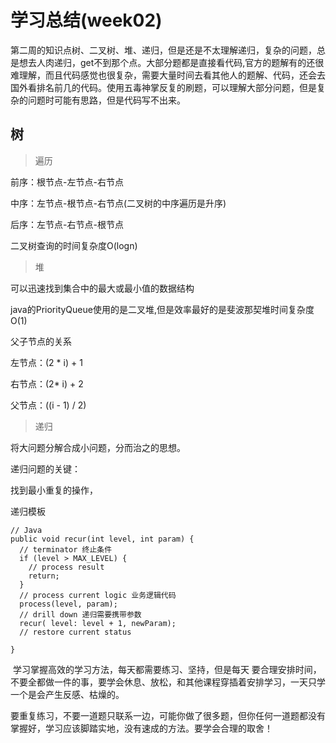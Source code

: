 # 学习总结(week02)

​         第二周的知识点树、二叉树、堆、递归，但是还是不太理解递归，复杂的问题，总是想去人肉递归，get不到那个点。大部分题都是直接看代码,官方的题解有的还很难理解，而且代码感觉也很复杂，需要大量时间去看其他人的题解、代码，还会去国外看排名前几的代码。使用五毒神掌反复的刷题，可以理解大部分问题，但是复杂的问题时可能有思路，但是代码写不出来。

## 树

> 遍历

前序：根节点-左节点-右节点

中序：左节点-根节点-右节点(二叉树的中序遍历是升序)

后序：左节点-右节点-根节点

二叉树查询的时间复杂度O(logn)

> 堆

可以迅速找到集合中的最大或最小值的数据结构

java的PriorityQueue使用的是二叉堆,但是效率最好的是斐波那契堆时间复杂度O(1)

父子节点的关系

左节点：(2 * i) + 1

右节点：(2* i) + 2

父节点：((i - 1)  / 2)

> 递归

将大问题分解合成小问题，分而治之的思想。

递归问题的关键：

找到最小重复的操作，

递归模板

```
// Java
public void recur(int level, int param) { 
  // terminator 终止条件
  if (level > MAX_LEVEL) { 
    // process result 
    return; 
  }
  // process current logic 业务逻辑代码
  process(level, param); 
  // drill down 递归需要携带参数
  recur( level: level + 1, newParam); 
  // restore current status 
 
}
```

​      学习掌握高效的学习方法，每天都需要练习、坚持，但是每天 要合理安排时间，不要全都做一件的事，要学会休息、放松，和其他课程穿插着安排学习，一天只学一个是会产生反感、枯燥的。

​      要重复练习，不要一道题只联系一边，可能你做了很多题，但你任何一道题都没有掌握好，学习应该脚踏实地，没有速成的方法。要学会合理的取舍！